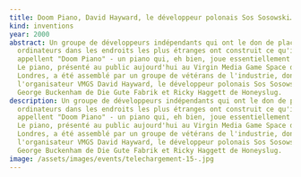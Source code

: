 ```yaml
---
title: Doom Piano, David Hayward, le développeur polonais Sos Sosowski…
kind: inventions
year: 2000
abstract: Un groupe de développeurs indépendants qui ont le don de placer des
  ordinateurs dans les endroits les plus étranges ont construit ce qu'ils
  appellent "Doom Piano" - un piano qui, eh bien, joue essentiellement à Doom.
  Le piano, présenté au public aujourd'hui au Virgin Media Game Space de
  Londres, a été assemblé par un groupe de vétérans de l'industrie, dont
  l'organisateur VMGS David Hayward, le développeur polonais Sos Sosowski,
  George Buckenham de Die Gute Fabrik et Ricky Haggett de Honeyslug.
description: Un groupe de développeurs indépendants qui ont le don de placer des
  ordinateurs dans les endroits les plus étranges ont construit ce qu'ils
  appellent "Doom Piano" - un piano qui, eh bien, joue essentiellement à Doom.
  Le piano, présenté au public aujourd'hui au Virgin Media Game Space de
  Londres, a été assemblé par un groupe de vétérans de l'industrie, dont
  l'organisateur VMGS David Hayward, le développeur polonais Sos Sosowski,
  George Buckenham de Die Gute Fabrik et Ricky Haggett de Honeyslug.
image: /assets/images/events/telechargement-15-.jpg
---
```

